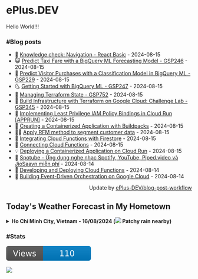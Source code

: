 # ePlus.DEV

Hello World!!!

### #Blog posts

- 🧰 [Knowledge check: Navigation - React Basic](https://eplus.dev/knowledge-check-navigation-react-basic) - 2024-08-15 
- 😺 [Predict Taxi Fare with a BigQuery ML Forecasting Model - GSP246](https://eplus.dev/predict-taxi-fare-with-a-bigquery-ml-forecasting-model-gsp246) - 2024-08-15 
- 🗽 [Predict Visitor Purchases with a Classification Model in BigQuery ML - GSP229](https://eplus.dev/predict-visitor-purchases-with-a-classification-model-in-bigquery-ml-gsp229) - 2024-08-15 
- 🌜 [Getting Started with BigQuery ML - GSP247](https://eplus.dev/getting-started-with-bigquery-ml-gsp247) - 2024-08-15 
- 📝 [Managing Terraform State - GSP752](https://eplus.dev/managing-terraform-state-gsp752) - 2024-08-15 
- 🚀 [Build Infrastructure with Terraform on Google Cloud: Challenge Lab - GSP345](https://eplus.dev/build-infrastructure-with-terraform-on-google-cloud-challenge-lab-gsp345) - 2024-08-15 
- 💼 [Implementing Least Privilege IAM Policy Bindings in Cloud Run [APPRUN]](https://eplus.dev/implementing-least-privilege-iam-policy-bindings-in-cloud-run-apprun) - 2024-08-15 
- 🦣 [Creating a Containerized Application with Buildpacks](https://eplus.dev/creating-a-containerized-application-with-buildpacks) - 2024-08-15 
- 👨‍🏫 [Apply RFM method to segment customer data](https://eplus.dev/apply-rfm-method-to-segment-customer-data) - 2024-08-15 
- 🔭 [Integrating Cloud Functions with Firestore](https://eplus.dev/integrating-cloud-functions-with-firestore) - 2024-08-15 
- 🤡 [Connecting Cloud Functions](https://eplus.dev/connecting-cloud-functions) - 2024-08-15 
- 💡 [Deploying a Containerized Application on Cloud Run](https://eplus.dev/deploying-a-containerized-application-on-cloud-run) - 2024-08-15 
- 🦣 [Spotube - Ứng dụng nghe nhạc Spotify, YouTube, Piped.video và JioSaavn miễn phí](https://eplus.dev/spotube-ung-dung-nghe-nhac-spotify-youtube-pipedvideo-va-jiosaavn-mien-phi) - 2024-08-14 
- 💪 [Developing and Deploying Cloud Functions](https://eplus.dev/developing-and-deploying-cloud-functions) - 2024-08-14 
- 🤡 [Building Event-Driven Orchestration on Google Cloud](https://eplus.dev/building-event-driven-orchestration-on-google-cloud) - 2024-08-14 


<div align="right">
    Update by <a target="_blank" href="https://github.com/ePlus-DEV/blog-post-workflow">ePlus-DEV/blog-post-workflow</a>
</div>


## Today's Weather Forecast in My Hometown



<details>
    <summary><b>Ho Chi Minh City, Vietnam - 16/08/2024 (<img src="https://cdn.weatherapi.com/weather/64x64/day/176.png" width="25" /> Patchy rain nearby)</b>
    </summary>

    
<table>
    <tr>
        <th>Hour</th>
        <td>00:00</td><td>01:00</td><td>02:00</td><td>03:00</td><td>04:00</td><td>05:00</td><td>06:00</td><td>07:00</td><td>08:00</td><td>09:00</td><td>10:00</td><td>11:00</td><td>12:00</td><td>13:00</td><td>14:00</td><td>15:00</td><td>16:00</td><td>17:00</td><td>18:00</td><td>19:00</td><td>20:00</td><td>21:00</td><td>22:00</td><td>23:00</td>
    </tr>
    <tr>
        <th>Weather</th>
        <td><img src="https://cdn.weatherapi.com/weather/64x64/night/116.png"></img></td><td><img src="https://cdn.weatherapi.com/weather/64x64/night/113.png"></img></td><td><img src="https://cdn.weatherapi.com/weather/64x64/night/113.png"></img></td><td><img src="https://cdn.weatherapi.com/weather/64x64/night/116.png"></img></td><td><img src="https://cdn.weatherapi.com/weather/64x64/night/116.png"></img></td><td><img src="https://cdn.weatherapi.com/weather/64x64/night/113.png"></img></td><td><img src="https://cdn.weatherapi.com/weather/64x64/day/113.png"></img></td><td><img src="https://cdn.weatherapi.com/weather/64x64/day/113.png"></img></td><td><img src="https://cdn.weatherapi.com/weather/64x64/day/116.png"></img></td><td><img src="https://cdn.weatherapi.com/weather/64x64/day/116.png"></img></td><td><img src="https://cdn.weatherapi.com/weather/64x64/day/176.png"></img></td><td><img src="https://cdn.weatherapi.com/weather/64x64/day/266.png"></img></td><td><img src="https://cdn.weatherapi.com/weather/64x64/day/353.png"></img></td><td><img src="https://cdn.weatherapi.com/weather/64x64/day/176.png"></img></td><td><img src="https://cdn.weatherapi.com/weather/64x64/day/353.png"></img></td><td><img src="https://cdn.weatherapi.com/weather/64x64/day/353.png"></img></td><td><img src="https://cdn.weatherapi.com/weather/64x64/day/176.png"></img></td><td><img src="https://cdn.weatherapi.com/weather/64x64/day/176.png"></img></td><td><img src="https://cdn.weatherapi.com/weather/64x64/day/176.png"></img></td><td><img src="https://cdn.weatherapi.com/weather/64x64/night/176.png"></img></td><td><img src="https://cdn.weatherapi.com/weather/64x64/night/113.png"></img></td><td><img src="https://cdn.weatherapi.com/weather/64x64/night/113.png"></img></td><td><img src="https://cdn.weatherapi.com/weather/64x64/night/116.png"></img></td><td><img src="https://cdn.weatherapi.com/weather/64x64/night/176.png"></img></td>
    </tr>
    <tr>
        <th>Condition</th>
        <td width="200px">Partly Cloudy </td><td width="200px">Clear</td><td width="200px">Clear </td><td width="200px">Partly Cloudy </td><td width="200px">Partly Cloudy </td><td width="200px">Clear </td><td width="200px">Sunny</td><td width="200px">Sunny</td><td width="200px">Partly Cloudy </td><td width="200px">Partly Cloudy </td><td width="200px">Patchy rain nearby</td><td width="200px">Light drizzle</td><td width="200px">Light rain shower</td><td width="200px">Patchy rain nearby</td><td width="200px">Light rain shower</td><td width="200px">Light rain shower</td><td width="200px">Patchy rain nearby</td><td width="200px">Patchy rain nearby</td><td width="200px">Patchy rain nearby</td><td width="200px">Patchy rain nearby</td><td width="200px">Clear </td><td width="200px">Clear </td><td width="200px">Partly Cloudy </td><td width="200px">Patchy rain nearby</td>
    </tr>
    <tr>
        <th>Temperature</th>
        <td>27.2 °C</td><td>29.1 °C</td><td>26.5 °C</td><td>26.2 °C</td><td>26.1 °C</td><td>26 °C</td><td>26 °C</td><td>27.2 °C</td><td>28.9 °C</td><td>30.5 °C</td><td>31.9 °C</td><td>32.9 °C</td><td>33.6 °C</td><td>33.4 °C</td><td>32.5 °C</td><td>32.2 °C</td><td>31.2 °C</td><td>30.9 °C</td><td>29.1 °C</td><td>28.2 °C</td><td>27.7 °C</td><td>27.4 °C</td><td>27.1 °C</td><td>26.8 °C</td>
    </tr>
    <tr>
        <th>Wind</th>
        <td>9.7 kph</td><td>13 kph</td><td>9.4 kph</td><td>9 kph</td><td>7.9 kph</td><td>6.8 kph</td><td>5 kph</td><td>7.6 kph</td><td>9.4 kph</td><td>9.7 kph</td><td>10.8 kph</td><td>10.4 kph</td><td>11.2 kph</td><td>11.5 kph</td><td>11.2 kph</td><td>12.6 kph</td><td>11.9 kph</td><td>9 kph</td><td>9.7 kph</td><td>9.7 kph</td><td>9.7 kph</td><td>9.7 kph</td><td>9.4 kph</td><td>8.6 kph</td>
    </tr>
</table>


<div align="right">
    Updated at: 2024-08-15T18:14:57Z - by <a target="_blank"
        href="https://github.com/ePlus-DEV/weather-forecast">ePlus-DEV/weather-forecast</a>
</div>
</details>


### #Stats

[![Image of counter](https://github.com/ePlus-DEV/view-counter/blob/main/svg/685088620/badge.svg)](https://github.com/ePlus-DEV/view-counter/blob/main/readme/685088620/week.md)

![](https://komarev.com/ghpvc/?username=ePlus-DEV&style=for-the-badge)
